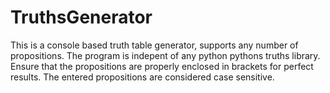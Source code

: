 # TruthsGenerator
This is a console based truth table generator, supports any number of propositions.
The program is indepent of any python pythons truths library.
Ensure that the propositions are properly enclosed in brackets for perfect results.
The entered propositions are considered case sensitive.
